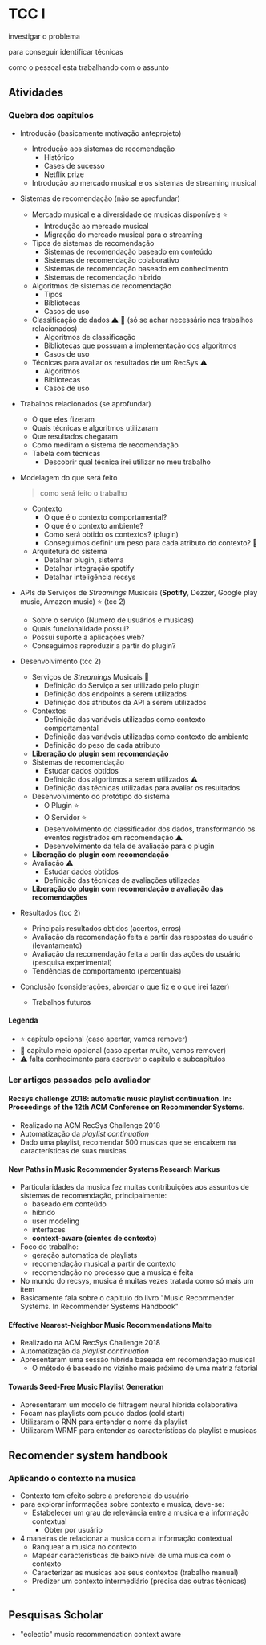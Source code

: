 # TCC I

investigar o problema

para conseguir identificar técnicas

como o pessoal esta trabalhando com o assunto

## Atividades

### Quebra dos capítulos

- Introdução (basicamente motivação anteprojeto)
  - Introdução aos sistemas de recomendação
    - Histórico
    - Cases de sucesso
    - Netflix prize
  - Introdução ao mercado musical e os sistemas de streaming musical
  
- Sistemas de recomendação (não se aprofundar)
  
  - Mercado musical e a diversidade de musicas disponíveis :star:
    - Introdução ao mercado musical
    - Migração do mercado musical para o streaming
  - Tipos de sistemas de recomendação
    - Sistemas de recomendação baseado em conteúdo
    - Sistemas de recomendação colaborativo
    - Sistemas de recomendação baseado em conhecimento
    - Sistemas de recomendação hibrido
  - Algoritmos de sistemas de recomendação
    - Tipos
    - Bibliotecas
    - Casos de uso
  - Classificação de dados :warning: :star2: (só se achar necessário nos trabalhos relacionados)
    - Algoritmos de classificação
    - Bibliotecas que possuam a implementação dos algoritmos
    - Casos de uso
  - Técnicas para avaliar os  resultados de um RecSys :warning:
    - Algoritmos
    - Bibliotecas
    - Casos de uso
  
- Trabalhos relacionados (se aprofundar)

  - O que eles fizeram
  - Quais técnicas e algoritmos utilizaram
  - Que resultados chegaram
  - Como mediram o sistema de recomendação
  - Tabela com técnicas
    - Descobrir qual técnica irei utilizar no meu trabalho

- Modelagem do que será feito

  > como será feito o trabalho

  - Contexto
    - O que é o contexto comportamental?
    - O que é o contexto ambiente?
    - Como será obtido os contextos? (plugin)
    - Conseguimos definir um peso para cada atributo do contexto? :star2:
  - Arquitetura do sistema
    - Detalhar plugin, sistema
    - Detalhar integração spotify
    - Detalhar inteligência recsys

- APIs de Serviços de *Streamings* Musicais (**Spotify**, Dezzer, Google play music, Amazon music) :star: (tcc 2)
  - Sobre o serviço (Numero de usuários e musicas)
  - Quais funcionalidade possui?
  - Possui suporte a aplicações web?
  - Conseguimos reproduzir a partir do plugin?
- Desenvolvimento (tcc 2)
  - Serviços de *Streamings* Musicais :star2:
    - Definição do Serviço a ser utilizado pelo plugin
    - Definição dos endpoints a serem utilizados
    - Definição dos atributos da API a serem utilizados
  - Contextos
    - Definição das variáveis utilizadas como contexto comportamental
    - Definição das variáveis utilizadas como contexto de ambiente
    - Definição do peso de cada atributo
  - **Liberação do plugin sem recomendação**
  - Sistemas de recomendação
    - Estudar dados obtidos
    - Definição dos algoritmos a serem utilizados :warning:
    - Definição das técnicas utilizadas para avaliar os resultados
  - Desenvolvimento do protótipo do sistema
    - O Plugin :star:
    - O Servidor :star:
    - Desenvolvimento do classificador dos dados, transformando os eventos registrados em recomendação :warning:
    - Desenvolvimento da tela de avaliação para o plugin
  - **Liberação do plugin com recomendação**
  - Avaliação :warning:
    - Estudar dados obtidos
    - Definição das técnicas de avaliações utilizadas
  - **Liberação do plugin com recomendação e avaliação das recomendações**
- Resultados (tcc 2)
  - Principais resultados obtidos (acertos, erros)
  - Avaliação da recomendação feita a partir das respostas do usuário (levantamento)
  - Avaliação da recomendação feita a partir das ações do usuário (pesquisa experimental)
  - Tendências de comportamento (percentuais)
- Conclusão (considerações, abordar o que fiz e o que irei fazer)
  
  - Trabalhos futuros

#### Legenda

- :star: capitulo opcional (caso apertar, vamos remover)
- :star2: capitulo meio opcional (caso apertar muito, vamos remover)
- :warning: falta conhecimento para escrever o capitulo e subcapítulos

### Ler artigos passados pelo avaliador

#### Recsys challenge 2018: automatic music playlist continuation. In: Proceedings of the 12th ACM Conference on Recommender Systems.

- Realizado na ACM RecSys Challenge 2018
- Automatização da *playlist continuation*
- Dado uma playlist, recomendar 500 musicas que se encaixem na características de suas musicas

#### New Paths in Music Recommender Systems Research Markus

- Particularidades da musica fez muitas contribuições aos assuntos de sistemas de recomendação, principalmente:
  - baseado em conteúdo
  - hibrido
  - user modeling
  - interfaces
  - **context-aware (cientes de contexto)**
- Foco do trabalho:
  - geração automatica de playlists
  - recomendação musical a partir de contexto
  - recomendação no processo que a musica é feita
- No mundo do recsys, musica é muitas vezes tratada como só mais um item
- Basicamente fala sobre o capitulo do livro "Music Recommender Systems. In Recommender Systems Handbook"

#### Effective Nearest-Neighbor Music Recommendations Malte

- Realizado na ACM RecSys Challenge 2018
- Automatização da *playlist continuation*
- Apresentaram uma sessão hibrida baseada em recomendação musical
  - O método é baseado no vizinho mais próximo de uma matriz fatorial

#### Towards Seed-Free Music Playlist Generation

- Apresentaram um modelo de filtragem neural hibrida colaborativa
- Focam nas playlists com pouco dados (cold start)
- Utilizaram o RNN para entender o nome da playlist
- Utilizaram WRMF para entender as características da playlist e musicas

## Recomender system handbook

### Aplicando o contexto na musica

- Contexto tem efeito sobre a preferencia do usuário
- para explorar informações sobre contexto e musica, deve-se:
  - Estabelecer um grau de relevância entre a musica e a informação contextual
    - Obter por usuário
- 4 maneiras de relacionar a musica com a informação contextual
  - Ranquear a musica no contexto
  - Mapear características de baixo nível de uma musica com o contexto
  - Caracterizar as musicas aos seus contextos (trabalho manual)
  - Predizer um contexto intermediário (precisa das outras técnicas)
- 

## Pesquisas Scholar

- "eclectic" music recommendation context aware